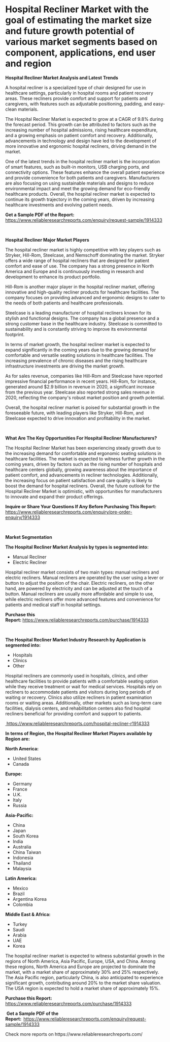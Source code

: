 <p><h1>Hospital Recliner Market with the goal of estimating the market size and future growth potential of various market segments based on component, applications, end user and region</h1></p><p><strong>Hospital Recliner Market Analysis and Latest Trends</strong></p>
<p><p>A hospital recliner is a specialized type of chair designed for use in healthcare settings, particularly in hospital rooms and patient recovery areas. These recliners provide comfort and support for patients and caregivers, with features such as adjustable positioning, padding, and easy-clean materials.</p><p>The Hospital Recliner Market is expected to grow at a CAGR of 9.8% during the forecast period. This growth can be attributed to factors such as the increasing number of hospital admissions, rising healthcare expenditure, and a growing emphasis on patient comfort and recovery. Additionally, advancements in technology and design have led to the development of more innovative and ergonomic hospital recliners, driving demand in the market.</p><p>One of the latest trends in the hospital recliner market is the incorporation of smart features, such as built-in monitors, USB charging ports, and connectivity options. These features enhance the overall patient experience and provide convenience for both patients and caregivers. Manufacturers are also focusing on using sustainable materials and designs to reduce environmental impact and meet the growing demand for eco-friendly healthcare products. Overall, the hospital recliner market is expected to continue its growth trajectory in the coming years, driven by increasing healthcare investments and evolving patient needs.</p></p>
<p><strong>Get a Sample PDF of the Report:&nbsp;</strong> <a href="https://www.reliableresearchreports.com/enquiry/request-sample/1914333">https://www.reliableresearchreports.com/enquiry/request-sample/1914333</a></p>
<p>&nbsp;</p>
<p><strong>Hospital Recliner Major Market Players</strong></p>
<p><p>The hospital recliner market is highly competitive with key players such as Stryker, Hill-Rom, Steelcase, and Nemschoff dominating the market. Stryker offers a wide range of hospital recliners that are designed for patient comfort and ease of use. The company has a strong presence in North America and Europe and is continuously investing in research and development to enhance its product portfolio.</p><p>Hill-Rom is another major player in the hospital recliner market, offering innovative and high-quality recliner products for healthcare facilities. The company focuses on providing advanced and ergonomic designs to cater to the needs of both patients and healthcare professionals.</p><p>Steelcase is a leading manufacturer of hospital recliners known for its stylish and functional designs. The company has a global presence and a strong customer base in the healthcare industry. Steelcase is committed to sustainability and is constantly striving to improve its environmental footprint.</p><p>In terms of market growth, the hospital recliner market is expected to expand significantly in the coming years due to the growing demand for comfortable and versatile seating solutions in healthcare facilities. The increasing prevalence of chronic diseases and the rising healthcare infrastructure investments are driving the market growth.</p><p>As for sales revenue, companies like Hill-Rom and Steelcase have reported impressive financial performance in recent years. Hill-Rom, for instance, generated around $2.9 billion in revenue in 2020, a significant increase from the previous year. Steelcase also reported strong sales revenue in 2020, reflecting the company's robust market position and growth potential.</p><p>Overall, the hospital recliner market is poised for substantial growth in the foreseeable future, with leading players like Stryker, Hill-Rom, and Steelcase expected to drive innovation and profitability in the market.</p></p>
<p>&nbsp;</p>
<p><strong>What Are The Key Opportunities For Hospital Recliner Manufacturers?</strong></p>
<p><p>The Hospital Recliner Market has been experiencing steady growth due to the increasing demand for comfortable and ergonomic seating solutions in healthcare facilities. The market is expected to witness further growth in the coming years, driven by factors such as the rising number of hospitals and healthcare centers globally, growing awareness about the importance of patient comfort, and advancements in recliner technologies. Additionally, the increasing focus on patient satisfaction and care quality is likely to boost the demand for hospital recliners. Overall, the future outlook for the Hospital Recliner Market is optimistic, with opportunities for manufacturers to innovate and expand their product offerings.</p></p>
<p><strong>Inquire or Share Your Questions If Any Before Purchasing This Report:</strong> <a href="https://www.reliableresearchreports.com/enquiry/pre-order-enquiry/1914333">https://www.reliableresearchreports.com/enquiry/pre-order-enquiry/1914333</a></p>
<p>&nbsp;</p>
<p><strong>Market Segmentation</strong></p>
<p><strong>The Hospital Recliner Market Analysis by types is segmented into:</strong></p>
<p><ul><li>Manual Recliner</li><li>Electric Recliner</li></ul></p>
<p><p>Hospital recliner market consists of two main types: manual recliners and electric recliners. Manual recliners are operated by the user using a lever or button to adjust the position of the chair. Electric recliners, on the other hand, are powered by electricity and can be adjusted at the touch of a button. Manual recliners are usually more affordable and simple to use, while electric recliners offer more advanced features and convenience for patients and medical staff in hospital settings.</p></p>
<p><strong>Purchase this Report:&nbsp;</strong><a href="https://www.reliableresearchreports.com/purchase/1914333">https://www.reliableresearchreports.com/purchase/1914333</a></p>
<p>&nbsp;</p>
<p><strong>The Hospital Recliner Market Industry Research by Application is segmented into:</strong></p>
<p><ul><li>Hospitals</li><li>Clinics</li><li>Other</li></ul></p>
<p><p>Hospital recliners are commonly used in hospitals, clinics, and other healthcare facilities to provide patients with a comfortable seating option while they receive treatment or wait for medical services. Hospitals rely on recliners to accommodate patients and visitors during long periods of waiting or recovery. Clinics also utilize recliners in patient examination rooms or waiting areas. Additionally, other markets such as long-term care facilities, dialysis centers, and rehabilitation centers also find hospital recliners beneficial for providing comfort and support to patients.</p></p>
<p><a href="https://www.reliableresearchreports.com/hospital-recliner-r1914333">&nbsp;https://www.reliableresearchreports.com/hospital-recliner-r1914333</a></p>
<p><strong>In terms of Region, the Hospital Recliner Market Players available by Region are:</strong></p>
<p>
    <p> <strong> North America: </strong>
        <ul>
            <li>United States</li>
            <li>Canada</li>
        </ul>
        </p> 
    <p> <strong> Europe: </strong>
        <ul>
            <li>Germany</li>
            <li>France</li>
            <li>U.K.</li>
            <li>Italy</li>
            <li>Russia</li>
        </ul>
        </p> 
    <p> <strong> Asia-Pacific: </strong>
        <ul>
            <li>China</li>
            <li>Japan</li>
            <li>South Korea</li>
            <li>India</li>
            <li>Australia</li>
            <li>China Taiwan</li>
            <li>Indonesia</li>
            <li>Thailand</li>
            <li>Malaysia</li>
        </ul>
        </p> 
    <p> <strong> Latin America: </strong>
        <ul>
            <li>Mexico</li>
            <li>Brazil</li>
            <li>Argentina Korea</li>
            <li>Colombia</li>
        </ul>
        </p> 
    <p> <strong> Middle East & Africa: </strong>
        <ul>
            <li>Turkey</li>
            <li>Saudi</li>
            <li>Arabia</li>
            <li>UAE</li>
            <li>Korea</li>
        </ul>
    </p>
    </p>
<p><p>The hospital recliner market is expected to witness substantial growth in the regions of North America, Asia Pacific, Europe, USA, and China. Among these regions, North America and Europe are projected to dominate the market, with a market share of approximately 30% and 25% respectively. The Asia Pacific region, particularly China, is also anticipated to experience significant growth, contributing around 20% to the market share valuation. The USA region is expected to hold a market share of approximately 15%.</p></p>
<p><strong>Purchase this Report: </strong><a href="https://www.reliableresearchreports.com/purchase/1914333">https://www.reliableresearchreports.com/purchase/1914333</a></p>
<p>&nbsp;<strong>Get a Sample PDF of the Report:&nbsp;&nbsp;</strong><a href="https://www.reliableresearchreports.com/enquiry/request-sample/1914333">https://www.reliableresearchreports.com/enquiry/request-sample/1914333</a></p>
<p><strong></strong></p>
<p>Check more reports on https://www.reliableresearchreports.com/</p>